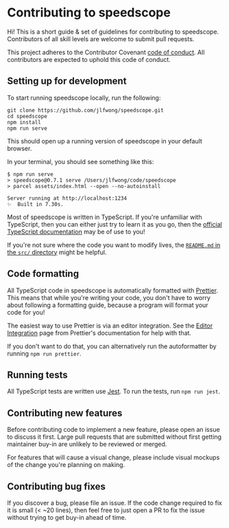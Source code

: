 # Contributing to speedscope

Hi! This is a short guide & set of guidelines for contributing to speedscope.
Contributors of all skill levels are welcome to submit pull requests.

This project adheres to the Contributor Covenant [code of conduct](./CODE_OF_CONDUCT.md).
All contributors are expected to uphold this code of conduct.

## Setting up for development

To start running speedscope locally, run the following:

    git clone https://github.com/jlfwong/speedscope.git
    cd speedscope
    npm install
    npm run serve

This should open up a running version of speedscope in your default browser.

In your terminal, you should see something like this:

    $ npm run serve
    > speedscope@0.7.1 serve /Users/jlfwong/code/speedscope
    > parcel assets/index.html --open --no-autoinstall

    Server running at http://localhost:1234
    ✨  Built in 7.30s.

Most of speedscope is written in TypeScript. If you're unfamiliar with
TypeScript, then you can either just try to learn it as you go, then the
[official TypeScript
documentation](https://www.typescriptlang.org/docs/home.html) may be of use
to you!

If you're not sure where the code you want to modify lives, the [`README.md`
in the `src/` directory](./src/README.md) might be helpful.

## Code formatting

All TypeScript code in speedscope is automatically formatted with
[Prettier](https://prettier.io/). This means that while you're writing your code,
you don't have to worry about following a formatting guide, because a program will
format your code for you!

The easiest way to use Prettier is via an editor integration. See the [Editor
Integration](https://prettier.io/docs/en/editors.html) page from Prettier's
documentation for help with that.

If you don't want to do that, you can alternatively run the autoformatter by
running `npm run prettier`.

## Running tests

All TypeScript tests are written use [Jest](https://jestjs.io/). To run the
tests, run `npm run jest`.

## Contributing new features

Before contributing code to implement a new feature, please open an issue to
discuss it first. Large pull requests that are submitted without first getting
maintainer buy-in are unlikely to be reviewed or merged.

For features that will cause a visual change, please include visual mockups of
the change you're planning on making.

## Contributing bug fixes

If you discover a bug, please file an issue. If the code change required to
fix it is small (< ~20 lines), then feel free to just open a PR to fix the
issue without trying to get buy-in ahead of time.
